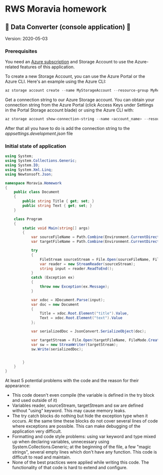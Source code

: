 # RWS Moravia homework 
## :bug: Data Converter (console application) :bug:
Version: 2020-05-03
### Prerequisites

You need an [Azure subscription][azure_sub] and
Storage Account to use the Azure-related features of this application.

To create a new Storage Account, you can use the Azure Portal or the Azure CLI.
Here's an example using the Azure CLI:

```Powershell
az storage account create --name MyStorageAccount --resource-group MyResourceGroup --location westus --sku Standard_LRS
```

Get a connection string to our Azure Storage account.  You can
obtain your connection string from the Azure Portal (click
Access Keys under Settings in the Portal Storage account blade)
or using the Azure CLI with:

```Powershell
az storage account show-connection-string --name <account_name> --resource-group <resource_group>
```

After that all you have to do is add the connection string to the *appsettings.development.json* file

[azure_sub]: https://azure.microsoft.com/

### Initial state of application

```c#
using System;
using System.Collections.Generic;
using System.IO;
using System.Xml.Linq;
using Newtonsoft.Json;

namespace Moravia.Homework
{
    public class Document
    {
        public string Title { get; set; }
        public string Text { get; set; }
    }

    class Program
    {
        static void Main(string[] args)
        {
            var sourceFileName = Path.Combine(Environment.CurrentDirectory, "..\\..\\..\\Source Files\\Document1.xml");
            var targetFileName = Path.Combine(Environment.CurrentDirectory, "..\\..\\..\\Target Files\\Document1.json");

            try
            {
                FileStream sourceStream = File.Open(sourceFileName, FileMode.Open);
                var reader = new StreamReader(sourceStream);
                string input = reader.ReadToEnd();
            }
            catch (Exception ex)
            {
                throw new Exception(ex.Message);
            }

            var xdoc = XDocument.Parse(input);
            var doc = new Document
            {
                Title = xdoc.Root.Element("title").Value,
                Text = xdoc.Root.Element("text").Value
            };

            var serializedDoc = JsonConvert.SerializeObject(doc);

            var targetStream = File.Open(targetFileName, FileMode.Create, FileAccess.Write);
            var sw = new StreamWriter(targetStream);
            sw.Write(serializedDoc);


        }
    }
}
```
At least 5 potential problems with the code and the reason for their appearance:

- This code doesn't even compile (the variable is defined in the try block and used outside of it)
- Variables reader, sourceStream, targetStream and sw are defined without "using" keyword. 
  This may cause memory leaks.
- The try catch blocks do nothing but hide the exception type when it occurs.
  At the same time these blocks do not cover several lines of code where exceptions are possible.
  This can make debugging of the application very difficult.
- Formatting and code style problems: using var keyword and type mixed up when declaring variables, 
  unnecessary using System.Collections.Generic; at the beginning of the file, 
  a few "magic strings", several empty lines which don't have any function. 
  This code is difficult to read and maintain.
- None of the best practices were applied while writing this code. 
  The functionality of that code is hard to extend and configure.